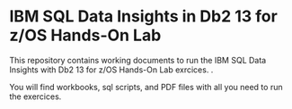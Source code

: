 # IBM SQL Data Insights in Db2 13 for z/OS Hands-On Lab


This repository contains working documents to run the IBM SQL Data Insights with Db2 13 for z/OS Hands-On Lab exrcices. .

You will find workbooks, sql scripts, and PDF files with all you need to run the exercices.
